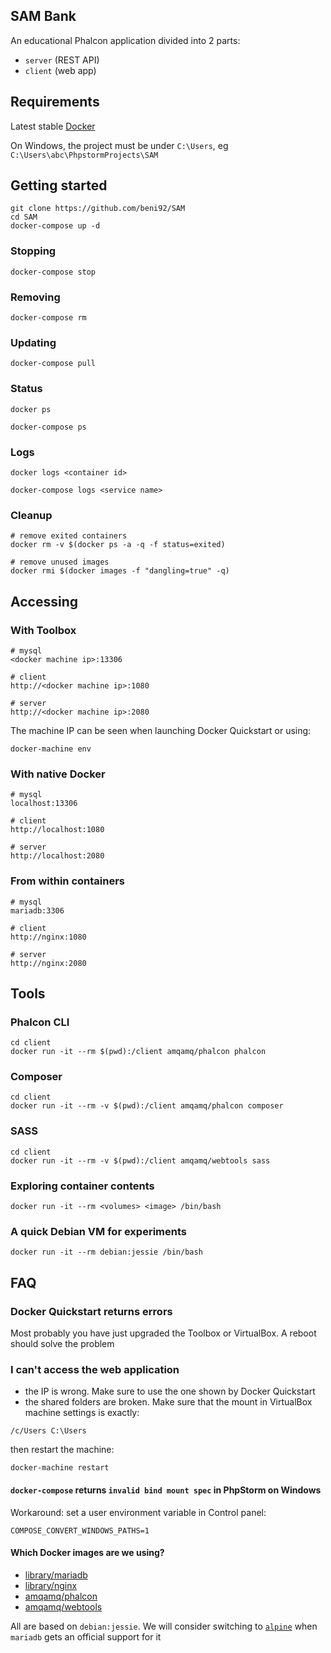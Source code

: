## SAM Bank

An educational Phalcon application divided into 2 parts:
- `server` (REST API)
- `client` (web app)

## Requirements

Latest stable [Docker](https://www.docker.com/)

On Windows, the project must be under `C:\Users`, eg `C:\Users\abc\PhpstormProjects\SAM`

## Getting started
```
git clone https://github.com/beni92/SAM
cd SAM
docker-compose up -d
```

### Stopping
```
docker-compose stop
```

### Removing
```
docker-compose rm
```

### Updating
```
docker-compose pull
```

### Status
```
docker ps

docker-compose ps
```

### Logs
```
docker logs <container id>

docker-compose logs <service name>
```

### Cleanup
```
# remove exited containers
docker rm -v $(docker ps -a -q -f status=exited)

# remove unused images
docker rmi $(docker images -f "dangling=true" -q)
```

## Accessing

### With Toolbox
```
# mysql
<docker machine ip>:13306

# client
http://<docker machine ip>:1080

# server
http://<docker machine ip>:2080
```

The machine IP can be seen when launching Docker Quickstart or using:
```
docker-machine env
```

### With native Docker
```
# mysql
localhost:13306

# client
http://localhost:1080

# server
http://localhost:2080
```

### From within containers
```
# mysql
mariadb:3306

# client
http://nginx:1080

# server
http://nginx:2080
```

## Tools

### Phalcon CLI
```
cd client
docker run -it --rm $(pwd):/client amqamq/phalcon phalcon
```

### Composer
```
cd client
docker run -it --rm -v $(pwd):/client amqamq/phalcon composer
```

### SASS
```
cd client
docker run -it --rm -v $(pwd):/client amqamq/webtools sass
```

### Exploring container contents
```
docker run -it --rm <volumes> <image> /bin/bash
```

### A quick Debian VM for experiments
```
docker run -it --rm debian:jessie /bin/bash
```

## FAQ

### Docker Quickstart returns errors

Most probably you have just upgraded the Toolbox or VirtualBox. A reboot should solve the problem

### I can't access the web application

- the IP is wrong. Make sure to use the one shown by Docker Quickstart
- the shared folders are broken. Make sure that the mount in VirtualBox machine settings is exactly:
```
/c/Users C:\Users
```
then restart the machine:
```
docker-machine restart
```

#### `docker-compose` returns `invalid bind mount spec` in PhpStorm on Windows

Workaround: set a user environment variable in Control panel:
```
COMPOSE_CONVERT_WINDOWS_PATHS=1
```

#### Which Docker images are we using?

* [library/mariadb](https://hub.docker.com/_/mariadb/)
* [library/nginx](https://hub.docker.com/_/nginx/)
* [amqamq/phalcon](https://hub.docker.com/r/amqamq/phalcon/)
* [amqamq/webtools](https://hub.docker.com/r/amqamq/webtools/)

All are based on `debian:jessie`. We will consider switching to [`alpine`](https://alpinelinux.org/) when `mariadb` gets an official support for it
